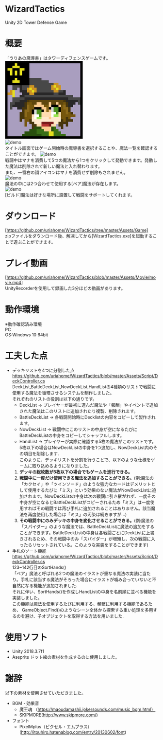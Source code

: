 # WizardTactics
Unity 2D Tower Defense Game  
# 概要  
「うりあの魔導書」はタワーディフェンスゲームです。  
![demo](https://raw.githubusercontent.com/uriahome/WizardTactics/master/Assets/Sprite/UriaHead.png)  
![demo](https://raw.githubusercontent.com/uriahome/WizardTactics/master/Assets/GIF/Title.gif)  
タイトル画面ではゲーム開始時の魔導書を選択することや、魔法一覧を確認することができます。
![demo](https://raw.githubusercontent.com/uriahome/WizardTactics/master/Assets/GIF/Battle1.gif)  
戦闘中はマナを消費して5つの魔法から1つをクリックして発動できます。発動した魔法は削除されて新しい魔法と入れ替わります。  
また、一番右の顔アイコンはマナを消費せず削除もされません。    
![demo](https://raw.githubusercontent.com/uriahome/WizardTactics/master/Assets/GIF/Battle2.gif)  
魔法の中には2つ合わせて使用する[ペア]魔法が存在します。  
![demo](https://raw.githubusercontent.com/uriahome/WizardTactics/master/Assets/GIF/Battle3.gif)  
[ビルド]魔法は好きな場所に設置して戦闘をサポートしてくれます。  
# ダウンロード  
[https://github.com/uriahome/WizardTactics/tree/master/Assets/Game]  
zipファイルをダウンロード後、解凍してから[WizardTactics.exe]を起動することで遊ぶことができます。  
# プレイ動画  
[https://github.com/uriahome/WizardTactics/blob/master/Assets/Movie/movie.mp4]  
UnityRecorderを使用して録画した3分ほどの動画があります。 
# 動作環境  
※動作確認済み環境  
PC  
OS:Windows 10 64bit
# 工夫した点  
- デッキリストを4つに分割した点  
  https://github.com/uriahome/WizardTactics/blob/master/Assets/Script/DeckController.cs  
  DeckList,BattleDeckList,NowDeckList,HandListの4種類のリストで戦闘に使用する魔法を循環させるシステムを制作しました。  
  それぞれのリストの役割は以下の通りです。  
  * DeckList -> プレイヤーが最初に選んだ魔法や「報酬」やイベントで追加された魔法はこのリストに追加されたり複製、削除されます。  
  * BattleDeckList -> 各戦闘開始時にDecklistの内容をコピーして製作されます。  
  * NowDeckList -> 戦闘中にこのリストの中身が空になるたびにBattleDeckListの中身をコピーしてシャッフルします。
  * HandList -> プレイヤーが実際に確認する5枚の魔法がこのリストです。5枚以下の場合はNowDeckListの中身を1つ追加し、NowDeckList内のその項目を削除します.  
  このように、デッキリストを分割を行うことで、以下のような仕様をゲームに取り込めるようになりました。  
  1. **デッキの総枚数が5枚以下の場合でもゲームを進行できる。**  
  2. **戦闘中に一度だけ使用できる魔法を追加することができる。**(例:魔法の「カクセイ」や「ツインソード」のような強力なカードはデメリットとして使用するたびに「ミス」という効果のない魔法がNowDeckListに追加されます。NowDeckListの中身は次の戦闘に引き継がれず、一度その中身が空になるとBattleDeckListがコピーされるため「ミス」は一度使用すればその戦闘では再び手札に追加されることはありません。該当魔法を再度使用した場合は「ミス」の汚染は続きますが...)  
  3. **その戦闘中にのみデッキの中身を変化させることができる。**(例:魔法の「スパイダー」のような魔法では、BattleDeckListに魔法の追加をすることができます。BattleDeckListの中身は各戦闘ごとにDeckListに上書きされるため、その戦闘中のみ「スパイダー」が増殖し、次の戦闘に入ったらリセットされている。このような実装をすることができます)  
- 手札のソート機能  
    https://github.com/uriahome/WizardTactics/blob/master/Assets/Script/DeckController.cs  
    123~142行目のSortHands()  
    「ペア」魔法と呼ばれる2つの魔法のイラストが重なる魔法の実装に当たり。手札に該当する魔法がそろった場合にイラストが噛み合っていないと不自然になる機能が追加されました.  
    それに伴い、SortHands()を作成しHandListの中身を名前順に並べる機能を実装しました。  
    この機能は魔法を使用するたびに利用する、頻繁に利用する機能であるため、
    GameObject.Find()のようなシーン全体から探索する重い処理を多用するのを避け、子オブジェクトを取得する方法を用いました.  
# 使用ソフト 
* Unity 2018.3.7f1  
* Aseprite  ドット絵の素材を作成するのに使用しました。  
# 謝辞  
以下の素材を使用させていただきました。  
- BGM・効果音
  * 魔王魂 （https://maoudamashii.jokersounds.com/music_bgm.html）
  * SKIPMORE(http://www.skipmore.com/)
- フォント
  * PixelMplus（ピクセル・エムプラス）(http://itouhiro.hatenablog.com/entry/20130602/font)
